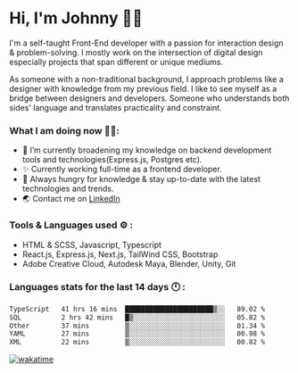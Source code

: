# Hi, I'm Johnny 👋🧑‍

I'm a self-taught Front-End developer with a passion for interaction design & problem-solving. I mostly work on the intersection of digital design especially projects that span different or unique mediums.

As someone with a non-traditional background, I approach problems like a designer with knowledge from my previous field. I like to see myself as a bridge between designers and developers. Someone who understands both sides' language and translates practicality and constraint.

### What I am doing now 🧑‍💻:

- 🔭 I’m currently broadening my knowledge on backend development tools and technologies(Express.js, Postgres etc).
- ✨ Currently working full-time as a frontend developer.
- 📖 Always hungry for knowledge & stay up-to-date with the latest technologies and trends.
- 🌏 Contact me on [LinkedIn](https://www.linkedin.com/in/johchai/)

### Tools & Languages used ⚙️ :

- HTML & SCSS, Javascript, Typescript
- React.js, Express.js, Next.js, TailWind CSS, Bootstrap
- Adobe Creative Cloud, Autodesk Maya, Blender, Unity, Git

### Languages stats for the last 14 days 🕛 :

<!--START_SECTION:waka-->

```txt
TypeScript   41 hrs 16 mins  ██████████████████████▒░░   89.02 %
SQL          2 hrs 42 mins   █▒░░░░░░░░░░░░░░░░░░░░░░░   05.82 %
Other        37 mins         ▒░░░░░░░░░░░░░░░░░░░░░░░░   01.34 %
YAML         27 mins         ▒░░░░░░░░░░░░░░░░░░░░░░░░   00.98 %
XML          22 mins         ▒░░░░░░░░░░░░░░░░░░░░░░░░   00.82 %
```

<!--END_SECTION:waka-->

[![wakatime](https://wakatime.com/badge/user/0cd14e89-b357-451d-b5c1-4a79286fb5a6.svg)](https://wakatime.com/@0cd14e89-b357-451d-b5c1-4a79286fb5a6)
